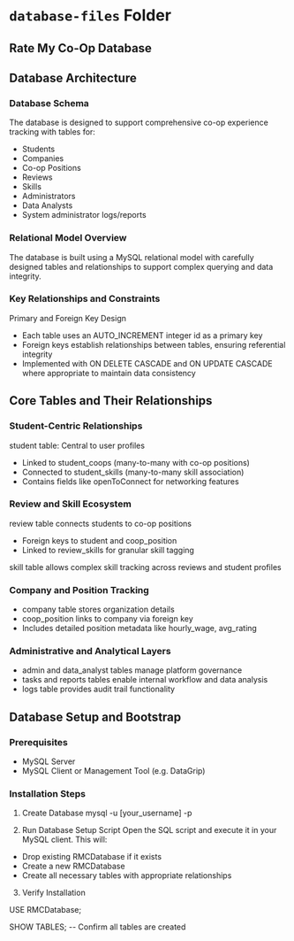 # `database-files` Folder

## **Rate My Co-Op Database** 

## **Database Architecture**

### **Database Schema**
The database is designed to support comprehensive co-op experience tracking with tables for:

- Students
- Companies
- Co-op Positions
- Reviews
- Skills
- Administrators
- Data Analysts
- System administrator logs/reports

### **Relational Model Overview**
The database is built using a MySQL relational model with carefully designed tables and relationships to support complex querying and data integrity.

### **Key Relationships and Constraints**

Primary and Foreign Key Design

- Each table uses an AUTO_INCREMENT integer id as a primary key
- Foreign keys establish relationships between tables, ensuring referential integrity
- Implemented with ON DELETE CASCADE and ON UPDATE CASCADE where appropriate to maintain data consistency


## **Core Tables and Their Relationships**

### **Student-Centric Relationships**

student table: Central to user profiles

- Linked to student_coops (many-to-many with co-op positions)
- Connected to student_skills (many-to-many skill association)
- Contains fields like openToConnect for networking features



### **Review and Skill Ecosystem**

review table connects students to co-op positions

- Foreign keys to student and coop_position
- Linked to review_skills for granular skill tagging


skill table allows complex skill tracking across reviews and student profiles

### **Company and Position Tracking**

- company table stores organization details
- coop_position links to company via foreign key
- Includes detailed position metadata like hourly_wage, avg_rating

### **Administrative and Analytical Layers**

- admin and data_analyst tables manage platform governance
- tasks and reports tables enable internal workflow and data analysis
- logs table provides audit trail functionality

## **Database Setup and Bootstrap** 
### **Prerequisites**

- MySQL Server
- MySQL Client or Management Tool (e.g. DataGrip)

### **Installation Steps**

1. Create Database
mysql -u [your_username] -p

2. Run Database Setup Script
Open the SQL script and execute it in your MySQL client. This will:

- Drop existing RMCDatabase if it exists
- Create a new RMCDatabase
- Create all necessary tables with appropriate relationships


3. Verify Installation

USE RMCDatabase;

SHOW TABLES;  -- Confirm all tables are created